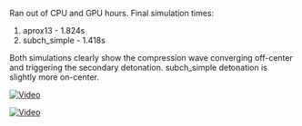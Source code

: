 Ran out of CPU and GPU hours. Final simulation times:
1. aprox13 - 1.824s
2. subch_simple - 1.418s

Both simulations clearly show the compression wave converging off-center and triggering the secondary detonation. subch_simple detonation is slightly more on-center.

[![Video](https://img.youtube.com/vi/zD7SMS9UgOU/maxresdefault.jpg)](https://www.youtube.com/watch?v=zD7SMS9UgOU)


[![Video](https://img.youtube.com/vi/fhazHdfND4c/maxresdefault.jpg)](https://www.youtube.com/watch?v=fhazHdfND4c)